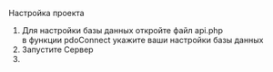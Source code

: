 Настройка проекта

1. Для настройки базы данных откройте файл api.php \
    в функции pdoConnect укажите ваши настройки базы данных
2. Запустите Сервер
3. 